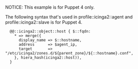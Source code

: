 NOTICE: This example is for Puppet 4 only.

The following syntax that's used in profile::icinga2::agent and profile::icinga2::slave is for Puppet 4.
```
  @@::icinga2::object::host { $::fqdn:
    * => merge({
      display_name => $::hostname,
      address      => $agent_ip,
      target       => "/etc/icinga2/zones.d/${parent_zone}/${::hostname}.conf",
    }, hiera_hash(icinga2::host)),
  }
```
